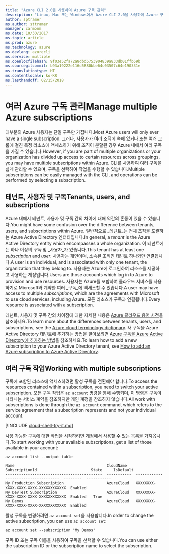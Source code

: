 ```yaml
---
title: "Azure CLI 2.0을 사용하여 Azure 구독 관리"
description: "Linux, Mac 또는 Windows에서 Azure CLI 2.0을 사용하여 Azure 구독을 관리합니다."
author: sptramer
ms.author: sttramer
manager: carmonm
ms.date: 10/30/2017
ms.topic: article
ms.prod: azure
ms.technology: azure
ms.devlang: azurecli
ms.service: multiple
ms.openlocfilehash: 9f03e52fa72a8dbd5753904839a833db01ffb59b
ms.sourcegitcommit: b93a19222e116d5880bbe64c03507c64e190331e
ms.translationtype: HT
ms.contentlocale: ko-KR
ms.lasthandoff: 02/15/2018
---
```

# <a name="manage-multiple-azure-subscriptions"></a><span data-ttu-id="4ad6c-103">여러 Azure 구독 관리</span><span class="sxs-lookup"><span data-stu-id="4ad6c-103">Manage multiple Azure subscriptions</span></span>

<span data-ttu-id="4ad6c-104">대부분의 Azure 사용자는 단일 구독만 가집니다.</span><span class="sxs-lookup"><span data-stu-id="4ad6c-104">Most Azure users will only ever have a single subscription.</span></span> <span data-ttu-id="4ad6c-105">그러나, 사용자가 여러 조직에 속해 있거나 또는 여러 그룹에 걸친 특정 리소스에 액세스하기 위해 조직이 분할된 경우 Azure 내에서 여러 구독을 가질 수 있습니다.</span><span class="sxs-lookup"><span data-stu-id="4ad6c-105">However, if you are part of multiple organizations or your organization has divided up access to certain resources across groupings, you may have multiple subscriptions within Azure.</span></span> <span data-ttu-id="4ad6c-106">CLI를 사용하여 여러 구독을 쉽게 관리할 수 있으며, 구독을 선택하여 작업을 수행할 수 있습니다.</span><span class="sxs-lookup"><span data-stu-id="4ad6c-106">Multiple subscriptions can be easily managed with the CLI, and operations can be performed by selecting a subscription.</span></span>

## <a name="tenants-users-and-subscriptions"></a><span data-ttu-id="4ad6c-107">테넌트, 사용자 및 구독</span><span class="sxs-lookup"><span data-stu-id="4ad6c-107">Tenants, users, and subscriptions</span></span>

<span data-ttu-id="4ad6c-108">Azure 내에서 테넌트, 사용자 및 구독 간의 차이에 대해 약간의 혼동이 있을 수 있습니다.</span><span class="sxs-lookup"><span data-stu-id="4ad6c-108">You might have some confusion over the difference between tenants, users, and subscriptions within Azure.</span></span> <span data-ttu-id="4ad6c-109">일반적으로 _테넌트_는 전체 조직을 포괄하는 Azure Active Directory 엔터티입니다.</span><span class="sxs-lookup"><span data-stu-id="4ad6c-109">In general, a _tenant_ is the Azure Active Directory entity which encompasses a whole organization.</span></span> <span data-ttu-id="4ad6c-110">이 테넌트에는 하나 이상의 _구독_ 및 _사용자_가 있습니다.</span><span class="sxs-lookup"><span data-stu-id="4ad6c-110">This tenant has at least one _subscription_ and _user_.</span></span> <span data-ttu-id="4ad6c-111">사용자는 개인이며, 소속된 조직인 테넌트 하나와만 연결됩니다.</span><span class="sxs-lookup"><span data-stu-id="4ad6c-111">A user is an individual, and is associated with only one tenant, the organization that they belong to.</span></span> <span data-ttu-id="4ad6c-112">사용자는 Azure에 로그인하여 리소스를 제공하고 사용하는 계정입니다.</span><span class="sxs-lookup"><span data-stu-id="4ad6c-112">Users are those accounts which log in to Azure to provision and use resources.</span></span> <span data-ttu-id="4ad6c-113">사용자는 Azure를 포함하여 클라우드 서비스를 사용하기로 Microsoft와 계약한 여러 _구독_에 액세스할 수 있습니다.</span><span class="sxs-lookup"><span data-stu-id="4ad6c-113">A user may have access to multiple _subscriptions_, which are the agreements with Microsoft to use cloud services, including Azure.</span></span> <span data-ttu-id="4ad6c-114">모든 리소스가 구독과 연결됩니다.</span><span class="sxs-lookup"><span data-stu-id="4ad6c-114">Every resource is associated with a subscription.</span></span>

<span data-ttu-id="4ad6c-115">테넌트, 사용자 및 구독 간의 차이점에 대한 자세한 내용은 [Azure 클라우드 용어 사전](/azure/azure-glossary-cloud-terminology)을 참조하세요.</span><span class="sxs-lookup"><span data-stu-id="4ad6c-115">To learn more about the differences between tenants, users, and subscriptions, see the [Azure cloud terminology dictionary](/azure/azure-glossary-cloud-terminology).</span></span>
<span data-ttu-id="4ad6c-116">새 구독을 Azure Active Directory 테넌트에 추가하는 방법을 알아보려면 [Azure 구독을 Azure Active Directory에 추가하는 방법](/azure/active-directory/active-directory-how-subscriptions-associated-directory)을 참조하세요.</span><span class="sxs-lookup"><span data-stu-id="4ad6c-116">To learn how to add a new subscription to your Azure Active Directory tenant, see [How to add an Azure subscription to Azure Active Directory](/azure/active-directory/active-directory-how-subscriptions-associated-directory).</span></span>

## <a name="working-with-multiple-subscriptions"></a><span data-ttu-id="4ad6c-117">여러 구독 작업</span><span class="sxs-lookup"><span data-stu-id="4ad6c-117">Working with multiple subscriptions</span></span>

<span data-ttu-id="4ad6c-118">구독에 포함된 리소스에 액세스하려면 활성 구독을 전환해야 합니다.</span><span class="sxs-lookup"><span data-stu-id="4ad6c-118">To access the resources contained within a subscription, you need to switch your active subscription.</span></span> <span data-ttu-id="4ad6c-119">모든 구독 작업은 `az account` 명령을 통해 수행되며, 이 명령은 구독이 나타내는 서비스 계약을 참조하지만 개인 계정을 참조하지 않습니다.</span><span class="sxs-lookup"><span data-stu-id="4ad6c-119">All work with subscriptions is done through the `az account` command, which refers to the service agreement that a subscription represents and not your individual account.</span></span>

[!INCLUDE [cloud-shell-try-it.md](includes/cloud-shell-try-it.md)]

<span data-ttu-id="4ad6c-120">사용 가능한 구독에 대한 작업을 시작하려면 계정에서 사용할 수 있는 목록을 가져옵니다.</span><span class="sxs-lookup"><span data-stu-id="4ad6c-120">To start working with your available subscriptions, get a list of those available in your account:</span></span>

```azurecli-interactive
az account list --output table
```

```Output
Name                                         CloudName    SubscriptionId                        State     IsDefault
-------------------------------------------  -----------  ------------------------------------  --------  -----------
My Production Subscription                   AzureCloud   XXXXXXXX-XXXX-XXXX-XXXX-XXXXXXXXXXXX  Enabled
My DevTest Subscription                      AzureCloud   XXXXXXXX-XXXX-XXXX-XXXX-XXXXXXXXXXXX  Enabled   True
My Demos                                     AzureCloud   XXXXXXXX-XXXX-XXXX-XXXX-XXXXXXXXXXXX  Enabled
```

<span data-ttu-id="4ad6c-121">활성 구독을 변경하려면 `az account set`을 사용합니다.</span><span class="sxs-lookup"><span data-stu-id="4ad6c-121">In order to change the active subscription, you can use `az account set`:</span></span>

```azurecli-interactive
az account set --subscription "My Demos"
```

<span data-ttu-id="4ad6c-122">구독 ID 또는 구독 이름을 사용하여 구독을 선택할 수 있습니다.</span><span class="sxs-lookup"><span data-stu-id="4ad6c-122">You can use either the subscription ID or the subscription name to select the subscription.</span></span>
